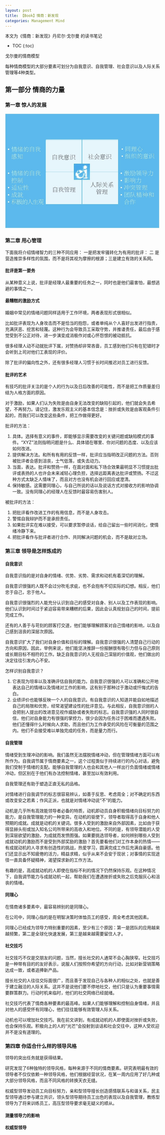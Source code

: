```yaml
---
layout: post
title: 【Book】情商：新发现
categories: Management Mind
---
```


本文为《情商：新发现》丹尼尔·戈尔曼 的读书笔记

* TOC
{:toc}

戈尔曼的情商模型

每种情商模型的大部分要素可划分为自我意识、自我管理、社会意识以及人际关系管理等4种类型。

## 第一部分 情商的力量

### 第一章 惊人的发展

![](/img/2018-12-30-EQ-new-finding1.png)

### 第二章 用心管理

下面我将介绍情绪智力的三种不同应用： 一是把发牢骚转化为有用的批评： 二 是营造推崇多样性的氛围，而不是将其视为摩擦的根源；三是建立有效的关系网。

#### 批评是第一要务

从某种意义上说，批评是经理人最重要的任务之一，同时也是他们最害怕，最想逃避的事情之一。

#### 最糟糕的激励方式

婚姻中常见的情绪问题同样适用于工作环境，两者表现形式很相似。

比如批评表现为人身攻击而不是恰当的抱怨，或者单纯从个人喜好出发进行指责，充满厌恶、挖苦和轻蔑。这种行为会导致员工采取守势，并推诿责任，最后由于感觉受到不公正对待，进一步演变成消极作对或心怀怨恨的被动抵抗。

很多经理人动不动就批评下属，对赞扬却非常吝啬，员工感到他们只有在犯错时才会听到上司对他们工表现的评价。

除了批评的偏向性之外，还有很多经理人习惯于长时间推迟对员工进行反馈。

#### 批评的艺术

有技巧的批评关注的是个人的行为以及日后改善的可能性，而不是把工作质量差归结为人格方面的原因。

对于激励，如果人们认为失败是由自身无法改变的缺陷引起的，他们就会失去希望，不再努力。请记住，激发乐观主义的基本信念是：挫折或失败是由客观条件引起的，而我们可以改变这些条件，把工作做得更好。

批评的方法：
1. 具体。选择有意义的事件，即能够显示需要改变的关键问题或缺陷模式的事件。“XYZ”法则指明问题是什么、具体错在哪里、你对问题的态度、以及应该如何改进。
2. 提供解决方法。和所有有用的反馈一样，批评应当指明改正问题的方法。否则被批评者会感到沮丧，士气低落，或失去动力。
3. 当面，表达。批评和赞扬一样，在面对面和私下场合效果最明显不习惯提出批评或表扬的人也许会未来减轻心理负担，选择远距离表达批评或赞扬。不过这种方式太缺乏人情味了，而且对方也没有机会进行回应或澄清。
4. 保持敏感。这需要同理心，与自己所说的话以及说话方式对接收方的影响协调一致。没有同理心的经理人在反馈时最容易伤害别人。

被批评的方法：
1. 把批评看作改进工作的有用信息，而不是人身攻击。
2. 警惕自我辩护而不是承担责任。
3. 如果批评实在难以接受，可以要求暂停谈话，给自己留出一些时间消化，使情绪冷静下来。
4. 把批评看作与批评者进行合作、共同解决问题的机会，而不是敌对立场。

### 第三章 领导是怎样炼成的

#### 自我意识

自我意识指的是对自身的情绪、优势、劣势、需求和动机有着深切的理解。

自我意识很强的人既不会过分吹毛求疵，也不会抱有不切实际的幻想。相反，他们忠于自己，忠于他人。

自我意识很强烈的人能充分认识到自己的感受对自身、别人以及工作表现的影响。他们认识到时间过于紧迫容易带来糟糕的后果，因此会认真规划自己的时间，提前完成工作。

还有的人善于与苛刻的顾客打交道，他们能够理解顾客对自己情绪的影响，以及自己感到沮丧的深层次原因。

自我意识扩大了我们对自身价值和目标的理解。自我意识很强的人清楚自己行动的方向和原因，因此，举例来说，他们能坚决推辞一份报酬很有吸引力但与自己原则或长期目标不相符的工作。缺乏自我意识的人无视自己深层的价值观，他们做出的决定往往引发内心不安。

怎样识别自我意识？
1. 它表现为坦率以及准确评估自我的能力。自我意识很强的人可以准确和公开地表达自己的情绪以及情绪对工作的影响，这有别于那种过于激动或忏悔式的告白。
2. 业绩评价也能够反映一个人的自我意识。有自我意识的人知道并能自如地描述自己的局限和优势，经常渴望建设性的批评意见。与此相反，自我意识弱的人会把别人提出的改进意见视作威胁或者失败的标志。自我意识强的人同时很自信，他们对自身能力有很强的掌控力，很少会因为任务过于困难而遭遇失败。他们还懂得什么时候向人求助，而且他们为工作承受的风险在可衡量的范围之内。他们不会接受难以单独完成的任务，而是量力而行。

#### 自我管理

情绪受到生理冲动的影响。我们虽然无法摆脱情绪冲动，但在管理情绪方面可以有所作为。自我调节属于情商要素之一，这个过程类似于持续进行的内心对话，避免我们受制于情绪的支配。能够自我管理的人也会和其他人一样出行负面情绪或情绪冲动，但区别在于他们有办法控制情绪，甚至加以有效利用。

自我管理还有助于塑造正直无私的品格。

对情绪进行自我调节的标志很容易辨认，如善于反思、考虑周全；对不确定的东西或改变安之若素；作风正派，也就是对情绪冲动说“不”的能力。

动机是几乎所有高效能领导者必备的特质，动机即动员自身积极情绪向目标努力的能力，是自我管理能力的一种变异。在动机的驱使下，领导者取得高于自身和他人预期的成就。成就是动机的关键词。很多人受到的激励来自外部因素，比如由于获得显赫头衔或加入知名公司所带来的高收入和地位。不同的是，有领导潜能的人受到深层欲望的激励，为成就而发愤图强。如果要挑选领导者，如何辨别哪些人受到成就动机的激励而不是受到外部奖励的激励？首先要看他们对工作本身的热情——有成就动机的人寻求有创造性的挑战，热爱学习，圆满完成工作后充满自豪感。他们还显示出不知疲倦的活力，精益求精，似乎从来不会安于现状；对事情的实现途径一直具备怀疑精神，渴望探求新的工作方法。

有趣的是，高成就动机的人即使在指标不利的情况下仍然保持乐观。在这种情况下，自我调节能力与成就动机一起，帮助我们在遭遇挫折或失败之后克服灰心和沮丧的情绪。

#### 同理心

在情商诸多要素中，最容易辨别的是同理心。

在公司中，同理心指的是在明智决策时体恤员工的感受，周全考虑其他因素。

同理心已经成为领导力特别重要的因素，至少有三个原因：第一是团队的应用越来越频繁，第二是全球化快速发展，第三是越来越需要留住人才。

#### 社交技巧

社交技巧不仅是交朋友的问题，当然，擅长社交的人通常不会心胸狭窄。社交技巧是一种带有目的的友好表示，说服人们按照你希望的方向行动，比如对新营销策略达成一致，或者追捧新产品。

擅长社交的人往往交际面很广，而且善于发现自己与各种人的相似之处，也就是善于建立融洽的人际关系。这并不是说他们要不停地社交，他们只是认为重要事情需要群策群力。行动时机来临时，他们的社交网络已经就绪。

社交技巧代表了情商各种要素的最高峰。如果人们能够理解和控制自身情绪，并且对他人的感受怀有同理心，他们往往能够有效管理人际关系。

动机也可以增加社交技巧。我在前文讲到，有成就动机的人即使面对挫折或失败，也会保持乐观。积极向上的人的“光芒”会投射到谈话和社会交往中，这种人受欢迎并不是没有道理的。

### 第四章 你适合什么样的领导风格

领导的突出任务就是获得结果。

研究发现了6种独特的领导风格，每种来源于不同的情商要素。研究表明最有效的领导者不仅仅依赖一种领导风格，他们根据经营状况，在某一周内应用了好几种或大部分领导风格，而且不同风格的转换天衣无缝。

权威型领导发动员工向目标努力，亲和型领导擅长创造感情联系与和谐关系，民主型领导通过参与建立共识，领头型领导期待员工出色的表现以及自我管理，教练型领导为了将来训练员工，高压型领导要求毫无疑义的顺从。

#### 测量领导力的影响

#### 权威型领导